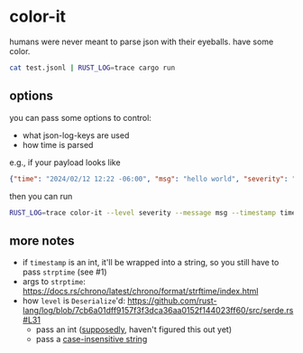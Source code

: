 # color-it

humans were never meant to parse json with their eyeballs. have some color.

```sh
cat test.jsonl | RUST_LOG=trace cargo run
```

## options

you can pass some options to control:

* what json-log-keys are used
* how time is parsed

e.g., if your payload looks like

```json
{"time": "2024/02/12 12:22 -06:00", "msg": "hello world", "severity": "info"}
```

then you can run

```sh
RUST_LOG=trace color-it --level severity --message msg --timestamp time --strptime '%Y/%m/%d %H:%M %:z'
```

## more notes

* if `timestamp` is an int, it'll be wrapped into a string, so you still have to pass `strptime` (see #1)
* args to `strptime`: <https://docs.rs/chrono/latest/chrono/format/strftime/index.html>
* how `level` is `Deserialize`'d: <https://github.com/rust-lang/log/blob/7cb6a01dff9157f3f3dca36aa0152f144023ff60/src/serde.rs#L31>
  * pass an int ([supposedly](https://github.com/rust-lang/log/blob/7cb6a01dff9157f3f3dca36aa0152f144023ff60/src/serde.rs#L45), haven't figured this out yet)
  * pass a [case-insensitive string](https://github.com/rust-lang/log/blob/7cb6a01dff9157f3f3dca36aa0152f144023ff60/src/serde.rs#L61)
